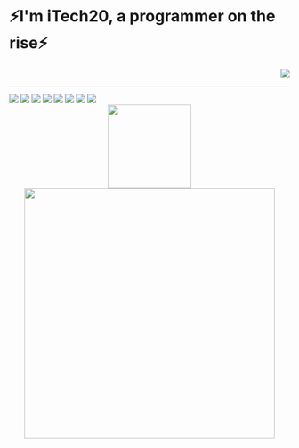 <h1>⚡I'm iTech20, a programmer on the rise⚡</h1>
  <div align="end">
    <img src="https://i.kym-cdn.com/photos/images/original/001/001/386/b99.gif">
  </div>
<hr width="100%">
<div>
  <a href="https://www.linkedin.com/in/marcus-vinicius-hon%C3%B3rio-gon%C3%A7alves-ribeiro-201302225/"><img src="https://img.shields.io/badge/LinkedIn-0077B5?style=for-the-badge&logo=linkedin&logoColor=white"></a>
  <a href="mailto:marcusviniciushgr@gmail.com"><img src="https://img.shields.io/badge/Gmail-D14836?style=for-the-badge&logo=gmail&logoColor=white"></a>
  <img src="https://img.shields.io/badge/HTML5-E34F26?style=for-the-badge&logo=html5&logoColor=white">
  <img src="https://img.shields.io/badge/CSS3-1572B6?style=for-the-badge&logo=css3&logoColor=white">
  <img src="https://img.shields.io/badge/PHP-777BB4?style=for-the-badge&logo=php&logoColor=white">
  <img src="https://img.shields.io/badge/Bootstrap-563D7C?style=for-the-badge&logo=bootstrap&logoColor=white">
  <img src="https://img.shields.io/badge/MySQL-00000F?style=for-the-badge&logo=mysql&logoColor=white">
  <img src="https://img.shields.io/badge/Microsoft_Office-D83B01?style=for-the-badge&logo=microsoft-office&logoColor=white">
</div>

<div align="center">
 <img height="150em" src="https://github-readme-stats.vercel.app/api?username=iTech20&show_icons=true&theme=dracula&include_all_commits=true&count_private=true"/>
 <a href="https://github.com/iTech20?tab=repositories"><img width="450em" src="https://github-readme-stats.vercel.app/api/top-langs/?username=iTech20&layout=compact&langs_count=7&theme=dracula"/></a>
</div>
